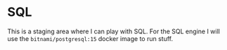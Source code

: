# SQL
This is a staging area where I can play with SQL. For the SQL engine I will use the
`bitnami/postgresql:15` docker image to run stuff.  


